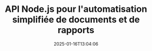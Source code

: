 ---
############################# Static ############################
layout: "landing"
date: 2025-01-16T13:04:06
draft: false

lang: fr
product: "Assembly"
product_tag: "assembly"
platform: "Node.js via Java"
platform_tag: "nodejs-java"

############################# Drop-down ############################
supported_platforms:
  items:
    # supported_platforms loop
    - title: ".NET"
      tag: "net"
    # supported_platforms loop
    - title: "Java"
      tag: "java"
    # supported_platforms loop
    - title: "Node.js"
      tag: "nodejs-java"

############################# Head ############################
head_title: "Boîte à outils Node.js pour la création, l'automatisation et la personnalisation de documents"
head_description: "Bibliothèque Node.js pour automatiser les workflows de documents. Générez des fichiers PDF, Word, Excel, PowerPoint, HTML et email à partir de vos modèles."

############################# Header ############################
title: "API Node.js pour l'automatisation simplifiée de documents et de rapports"
description: "Rationalisez la génération de rapports JavaScript en fusionnant vos données avec des modèles préconstruits."
words:
  for: "pour"

actions:
  main: "Commencez votre essai sur NPM"
  main_link: "https://www.npmjs.com/package/@groupdocs/groupdocs.assembly"
  alt: "Licences"
  alt_link: "https://purchase.groupdocs.com/pricing/assembly/nodejs-java/"
  title: "Prêt à commencer ?"
  description: "Essayez les fonctionnalités de GroupDocs.Assembly gratuitement ou demandez une licence."

release:
  title: "Version {0} publiée"
  notes: "Découvrez les nouveautés"
  downloads: "Téléchargements"
  link: "https://releases.groupdocs.com/assembly/nodejs-java/"

code:
  title: "Créer un graphique dans un document Word en utilisant Node.js"
  more: "Plus d'exemples"
  more_link: "https://github.com/groupdocs-assembly/GroupDocs.Assembly-for-Node.js-via-Java/"
  install: "npm i @groupdocs/groupdocs.assembly"
  content: |
    ```javascript {style=abap}
    const assemblyLib = require('@groupdocs/groupdocs.assembly');

    // Chemin vers le modèle principal
    const template = "chart_template.docx";

    // Récupérer les données de productivité des managers à partir de la source
    const data_table = 
        new assemblyLib.DocumentTable("Managers.json", 1);

    // Créer une instance de DataSourceInfo avec les données
    const data 
        = new assemblyLib.DataSourceInfo(data_table, "managers");

    // Définir les couleurs du graphique à l'aide d'un autre DataSourceInfo
    const design = 
        new assemblyLib.DataSourceInfo("red", "color");

    // Remplir le modèle avec des données et l'enregistrer en sortie
    const asm = new assemblyLib.DocumentAssembler();
    asm.assembleDocument(template, "result.docx", data, design);
    ```

############################# Overview ############################
overview:
  enable: true
  title: "Aperçu de GroupDocs.Assembly"
  description: "Bibliothèque Node.js conçue pour créer des documents de manière programmatique avec gestion des données intégrée."
  features:
    # feature loop
    - title: "Intégrer les données commerciales dans des modèles avec JavaScript"
      content: "Générez des rapports soignés en intégrant des données JSON, XML ou autres dans des modèles avec GroupDocs.Assembly for Node.js via Java."

    # feature loop
    - title: "Gérer le contenu intégré"
      content: "Remplissez automatiquement tables, graphiques et autres visuels dans vos documents en utilisant des données externes."

    # feature loop
    - title: "Options personnalisables"
      content: "GroupDocs.Assembly for Node.js via Java vous permet d'ajouter des fonctionnalités telles que des codes-barres, de récupérer des données à partir d'URLs et d'exporter des fichiers dans divers formats."

############################# Platforms ############################
platforms:
  enable: true
  title: "Indépendance de la plateforme"
  description: "GroupDocs.Assembly for Node.js via Java s'intègre parfaitement avec les systèmes d'exploitation, frameworks et gestionnaires de paquets les plus utilisés."
  items:
    # platform loop
    - title: "Amazon"
      image: "amazon"
    # platform loop
    - title: "Docker"
      image: "docker"
    # platform loop
    - title: "Azure"
      image: "azure"
    # platform loop
    - title: "Eclipse"
      image: "eclipse"
    # platform loop
    - title: "IntelliJ"
      image: "intellij"
    # platform loop
    - title: "Windows"
      image: "windows"
    # platform loop
    - title: "Linux"
      image: "linux"
    # platform loop
    - title: "Maven"
      image: "maven"

############################# File formats ############################
formats:
  enable: true
  title: "Formats de fichiers pris en charge"
  description: |
    GroupDocs.Assembly for Node.js via Java prend en charge un large éventail de [formats de documents](https://docs.groupdocs.com/assembly/nodejs-java/supported-document-formats/).
  groups:
    # group loop
    - color: "green"
      content: |
        ### Formats Microsoft Office
        * **Word:**  DOCX, DOC, DOCM, DOT, DOTX, DOTM, RTF, WordprocessingML
        * **Excel:** XLSX, XLS, XLSM, XLSB, XLTM, XLT, XLTM, XLTX, SpreadsheetML
        * **PowerPoint:** PPT, PPTX, PPTM, PPS, PPSX, PPSM, POTM, POTX
    # group loop
    - color: "blue"
      content: |
        ### Images & Autres Formats
        * **Portable:** PDF
        * **Images:** SVG, TIFF
        * **Autres formats de bureau:** ODT, OTT, OTS, ODS, ODP, OTP
      # group loop
    - color: "red"
      content: |
        ### Autres formats
        * **Web:** HTML, MHTML
        * **Emails:** EML, MSG, EMLX
        * **Autre:** EPUB, MD

############################# Features ############################
features:
  enable: true
  title: "Fonctionnalités principales de GroupDocs.Assembly"
  description: "Créez des documents et des rapports dynamiques avec des outils de gestion de données puissants."

  items:
    # feature loop
    - icon: "preview"
      title: "Visuels de données riches"
      content: "Insérez des graphiques, tableaux, images et listes dans vos documents avec une personnalisation complète."

    # feature loop
    - icon: "manipulate"
      title: "Transformez vos données"
      content: "Utilisez des outils comme des formules et le tri pour structurer et afficher les informations efficacement."

    # feature loop
    - icon: "two_pages"
      title: "Large compatibilité de formats"
      content: "Travaillez sans effort avec des formats de fichiers populaires pour les modèles et les sorties."

    # feature loop
    - icon: "document_settings"
      title: "Personnalisation avancée des modèles"
      content: "Formatez les modèles avec des options de style numériques, alphabétiques et autres."

    # feature loop
    - icon: "text"
      title: "Générez des codes-barres dynamiquement"
      content: "Créez et intégrez des images de codes-barres directement dans vos documents à la demande."

    # feature loop
    - icon: "add"
      title: "Style de texte flexible"
      content: "Appliquez facilement des styles de texte tels que la capitalisation ou la casse de titre dans vos modèles."

    # feature loop
    - icon: "manipulate"
      title: "Insertion dynamique de contenu"
      content: "Incluez dynamiquement du contenu à partir de fichiers externes lors de la génération de documents."

    # feature loop
    - icon: "convert"
      title: "Export vers divers formats"
      content: "Enregistrez des documents dans plusieurs formats avec vos configurations spécifiées."

    # feature loop
    - icon: "update"
      title: "Intégrez dynamiquement des médias"
      content: "Insérez des images ou d'autres éléments en utilisant des données Base64 lors de la création de documents."

############################# Code samples ############################
code_samples:
  enable: true
  title: "Exemples de code"
  description: "Découvrez des exemples pratiques de l'utilisation de GroupDocs.Assembly pour des tâches courantes."
  items:
    # code sample loop
    - title: "Ajouter une liste à puces dans des documents Word"
      content: |
        Voir comment créer des [listes à puces](https://docs.groupdocs.com/assembly/nodejs-java/bulleted-list-in-word-processing-document/) dans des documents Word pour organiser les données efficacement. Cet exemple démontre comment générer une liste à puces en utilisant GroupDocs.Assembly.
        {{< landing/code title="Ajouter une liste à puces dans des documents Word">}}
        ```javascript {style=abap}
        // Insérez ce modèle sur une page de document :
        // Indicateurs de performance des managers
        // . <<foreach [in products]>><<[ProductName]>>
        // <</foreach>>

        const assemblyLib = require('@groupdocs/groupdocs.assembly');

        // Spécifiez le chemin du modèle
        const template = "Bulleted List Template.docx";

        // Définissez le chemin du fichier de sortie
        const result = "Result Report.docx"

        // Récupérez les données des managers à partir d'une source JSON
        const dataSource = new assemblyLib.JsonDataSource("Report data.json");
        const data = new assemblyLib.DataSourceInfo(dataSource, "managers")

        // Générez le rapport avec les données remplies
        const assembler = new assemblyLib.DocumentAssembler();
        assembler.assembleDocument(template, result, data);
        ```
        {{< /landing/code >}}
    # code sample loop
    - title: "Insérer des graphiques circulaires dans PowerPoint"
      content: |
        Apprenez à utiliser des modèles et XML pour ajouter des [graphiques circulaires](https://docs.groupdocs.com/assembly/nodejs-java/pie-chart-in-presentation-document/) dans vos présentations. Améliorez vos rapports avec des graphiques circulaires pour présenter les données visuellement et clairement.
        {{< landing/code title="Insérer des graphiques circulaires dans PowerPoint">}}
        ```javascript {style=abap} 
        // Ajoutez le modèle de titre du graphique à la présentation :
        // Revenus des clients <<foreach [in customers]>> 
        // <<x [CustomerName]>>

        // Incluez également le modèle de données du graphique :
        // Total Order Price<<foreach [in customers]>> 
        // <<x [CustomerName]>>

        const assemblyLib = require('@groupdocs/groupdocs.assembly');

        // Spécifiez le chemin du modèle de graphique
        const template = "Pie Chart Template.pptx";

        // Définissez le chemin du fichier de sortie
        const result = "Result Report.pptx"

        // Récupérez les données des clients à partir d'une source XML
        const dataSource = new assemblyLib.JsonDataSource("Chart data.xml");
        const data = new assemblyLib.DataSourceInfo(dataSource, "customers")

        // Générez le graphique et enregistrez le résultat
        const assembler = new assemblyLib.DocumentAssembler();
        assembler.assembleDocument(template, result, data);
        ```
        {{< /landing/code >}}

---